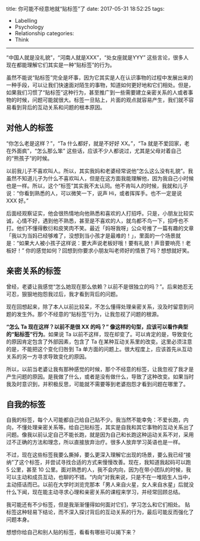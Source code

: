 title: 你可能不经意地就“贴标签”了
date: 2017-05-31 18:52:25
tags:
  - Labelling
  - Psychology
  - Relationship
categories:
  - Think
---

“中国人就是没礼貌”，“河南人就是XXX”，“处女座就是YYY” 这些言论，很多人现在都能理解它们其实是一种“贴标签”的行为。  

虽然不能说“贴标签”完全是坏事，因为它其实是人在认识事物的过程中发展出来的一种手段，可以让我们快速面对陌生的事物，知道如何更好地和它们相处。但是，如果我们习惯了“贴标签”这种行为，甚至推广到一些需要建立亲密关系的人或者事物的时候，问题可能就很大。标签一旦贴上，片面的观点就容易产生，我们就不容易看到背后的互动关系和问题的根本原因。  


## 对他人的标签

“你怎么老是这样？”，“Ta 什么都好，就是不好好 XX。”，“Ta 就是不爱回家，老在外面疯”，“怎么那么笨” 这些话，应该不少人都说过，尤其是父母对着自己的“熊孩子”的时候。  

以前我儿子不喜欢叫人。所以，其实我妈和老婆经常说他“怎么这么没有礼貌”。我虽然不知道儿子为什么不喜欢叫人，但是在这方面我能理解他，因为我自己小时候也是一样。所以，这个“标签”其实我不太认同。他不肯叫人的时候，我就和儿子说：“你看到熟悉的人，可以微笑一下，说声 Hi，或者挥挥手。也不一定是说 XXX 好。”  

后面经观察证实，他会很热情地向他熟悉和喜欢的人打招呼。只是，小朋友比较实诚，心情不好，遇到他不熟悉，甚至是不喜欢的人，就鸟都不鸟一下，招呼也不打。他们不懂得敷衍和皮笑肉不笑。最近「妈呀我呀」公众号推了一篇有趣的文章「我以为当妈已经够难了，没想到当小孩才是最难的！」，里面的一个场景就是：“如果大人被小孩子这样说：要大声说老板好哦！要有礼貌！声音要响亮！老板好！” 你的感觉如何？回想到你要求小朋友叫老师好的情景了吗？想想就好笑。  


## 亲密关系的标签

曾经，老婆让我感觉“怎么她现在那么依赖？以前不是很独立的吗？”。后来她忍无可忍，狠狠地抱怨我过后，我才看到背后的问题。  

现在回想起来，除了本人以前比较呆，不怎么懂得处理亲密关系，没及时留意到问题的发生外。那个不经意的“贴标签”行为，让我忽视了问题的根源。

**“怎么 Ta 现在这样？以前不是很 XX 的吗？” 像这样的句型，应该可以看作典型的“贴标签”行为**。如果说 Ta 以前不这样，现在却变了。可以肯定的是，导致变化的原因肯定包含了外部因素，包含了 Ta 在某种互动关系里的改变。这里必须注意的是，不能把这个变化归咎到 Ta 单方面的问题上。很大程度上，应该首先从互动关系的另一方寻求导致变化的原因。  

所以，以前当老婆让我有那种感觉的时候，那个不经意的标签，让我忽视了我才是产生问题的原因。是我做了什么，或者是没有做什么，导致了这种改变。如果当时我及时意识到，并积极反思，可能就不需要等到老婆抱怨才看到问题在哪里了。  


## 自我的标签

自我的标签，每个人可能都自己给自己贴不少。我当然不能幸免：不爱长跑，内向，不懂处理亲密关系等。给自己贴标签，其实是自我和其它事物的互动关系出了问题。像我以前认定自己不能长跑，就是因为自己和长跑这种运动关系不对，采用过不正确的方法和理念，所以直接放弃治疗。很多人放弃学习英语也是一样。  

不过，现在这些标签我要么撕掉，要么更深入理解它出现的场景，要么我已经“接纳”了这个标签，并尝试寻找合适的方式来慢慢改善。现在，我知道我起码可以跑 5 公里，甚至 10 公里。面对熟悉的人，我不会内向，因为在带小团队的时候，我可以主动和成员互动，也聊的不错。“内向”对我来说，只是不在一堆陌生人当中，主动搭话而已。以前在大学时浏览完那本「男人来自火星，女人来自水星」后就没什么下闻，现在能主动寻求心理和亲密关系的课程来学习，并经常回顾总结。  

我可能还有不少标签，但是我渐渐懂得如何面对它们，学习怎么和它们相处。
贴标签这种轻易下结论，而不深入探讨背后的互动关系的行为，最后可能反而强化了问题本身。  

想想你给自己和别人贴的标签，看看有哪些可以揭下来？  
